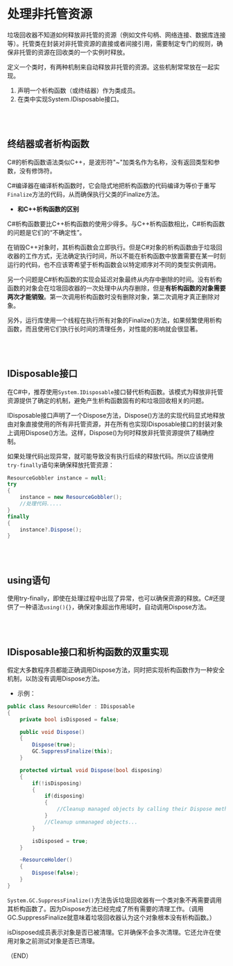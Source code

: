 # 处理非托管资源    

垃圾回收器不知道如何释放非托管的资源（例如文件句柄、网络连接、数据库连接等）。托管类在封装对非托管资源的直接或者间接引用，需要制定专门的规则，确保非托管的资源在回收类的一个实例时释放。    

定义一个类时，有两种机制来自动释放非托管的资源。这些机制常常放在一起实现。    

1. 声明一个析构函数（或终结器）作为类成员。  
2. 在类中实现System.IDisposable接口。   



<br />
<br />

## 终结器或者析构函数    

C#的析构函数语法类似C++，是波形符"~"加类名作为名称，没有返回类型和参数，没有修饰符。    

C#编译器在编译析构函数时，它会隐式地把析构函数的代码编译为等价于重写`Finalize`方法的代码，从而确保执行父类的Finalize方法。    


- **和C++析构函数的区别**    

C#析构函数要比C++析构函数的使用少得多。与C++析构函数相比，C#析构函数的问题是它们的“不确定性”。    

在销毁C++对象时，其析构函数会立即执行。但是C#对象的析构函数由于垃圾回收器的工作方式，无法确定执行时间，所以不能在析构函数中放置需要在某一时刻运行的代码，也不应该寄希望于析构函数会以特定顺序对不同的类型实例调用。    

另一个问题是C#析构函数的实现会延迟对象最终从内存中删除的时间。没有析构函数的对象会在垃圾回收器的一次处理中从内存删除，但是**有析构函数的对象需要两次才能销毁**。第一次调用析构函数时没有删除对象，第二次调用才真正删除对象。    

另外，运行库使用一个线程在执行所有对象的Finalize()方法，如果频繁使用析构函数，而且使用它们执行长时间的清理任务，对性能的影响就会很显著。    

<br />
<br />


## IDisposable接口    

在C#中，推荐使用`System.IDisposable`接口替代析构函数。该模式为释放非托管资源提供了确定的机制，避免产生析构函数固有的和垃圾回收相关的问题。    

IDisposable接口声明了一个Dispose方法，Dispose()方法的实现代码显式地释放由对象直接使用的所有非托管资源，并在所有也实现IDisposable接口的封装对象上调用Dispose()方法。这样，Dispose()为何时释放非托管资源提供了精确控制。    


如果处理代码出现异常，就可能导致没有执行后续的释放代码。所以应该使用`try-finally`语句来确保释放托管资源：    
```C#  
ResourceGobbler instance = null;
try
{
    instance = new ResourceGobbler();
    //处理代码.....
}
finally
{
    instance?.Dispose();
}
```  

<br />
<br />


## using语句    

使用try-finally，即使在处理过程中出现了异常，也可以确保资源的释放。C#还提供了一种语法`using(){}`，确保对象超出作用域时，自动调用Dispose方法。  


<br />
<br />

## IDisposable接口和析构函数的双重实现    

假定大多数程序员都能正确调用Dispose方法，同时把实现析构函数作为一种安全机制，以防没有调用Dispose方法。    

- 示例：  

```C#  
public class ResourceHolder : IDisposable
{
    private bool isDisposed = false;

    public void Dispose()
    {
        Dispose(true);
        GC.SuppressFinalize(this);
    }

    protected virtual void Dispose(bool disposing)
    {
        if(!isDisposing)
        {
            if(disposing)
            {
                //Cleanup managed objects by calling their Dispose methods...
            }
            //Cleanup unmanaged objects...
        }

        isDisposed = true;
    }

    ~ResourceHolder()
    {
        Dispose(false);
    }
}

```  

`System.GC.SuppressFinalize()`方法告诉垃圾回收器有一个类对象不再需要调用其析构函数了。因为Dispose方法已经完成了所有需要的清理工作。（调用GC.SuppressFinalize就意味着垃圾回收器认为这个对象根本没有析构函数。）    

isDisposed成员表示对象是否已被清理。它并确保不会多次清理。它还允许在使用对象之前测试对象是否已清理。    



（END）    